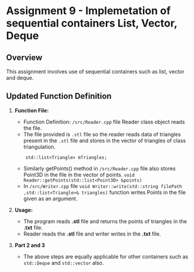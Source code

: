 # Assignment 9 - Implemetation of sequential containers List, Vector, Deque
 
## Overview
 
This assignment involves use of sequential containers such as list, vector and deque.
 
## Updated Function Definition
 
1. **Function File:**
   - Function Definition: `/src/Reader.cpp` file Reader class object reads the file.
   - The file provided is `.stl` file so the reader reads data of triangles present in the `.stl` file and  stores in the vector of triangles of class triangulation.
   ```
       std::list<Triangle> mTriangles;
   ```
   - Similarly getPoints() method in `/src/Reader.cpp` file also stores Point3D in the file in the vector of points.
   `void Reader::getPoints(std::list<Point3D> &points)`
   - In `/src/Writer.cpp` file `void Writer::write(std::string filePath ,std::list<Triangle>& triangles)`
   function writes Points in the file given as an argument.
 
2. **Usage:**
   - The program reads **.stl** file and returns the points of triangles in the **.txt** file.
   - Reader reads the **.stl** file and writer writes in the **.txt** file.
 
3. **Part 2 and 3**
   - The above steps are equally applicable for other containers such as `std::Deque` and `std::vector` also.  
